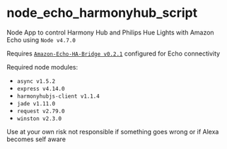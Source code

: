 # node_echo_harmonyhub_script
Node App to control Harmony Hub and Philips Hue Lights with Amazon Echo using `Node v4.7.0`

Requires [`Amazon-Echo-HA-Bridge v0.2.1`](https://github.com/armzilla/amazon-echo-ha-bridge/releases) configured for Echo connectivity

Required node modules:
- `async v1.5.2`
- `express v4.14.0`
- `harmonyhubjs-client v1.1.4`
- `jade v1.11.0`
- `request v2.79.0`
- `winston v2.3.0`

Use at your own risk not responsible if something goes wrong or if Alexa becomes self aware
